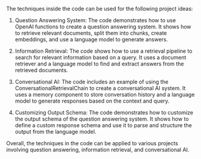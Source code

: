 The techniques inside the code can be used for the following project ideas:

1. Question Answering System: The code demonstrates how to use OpenAI functions to create a question answering system. It shows how to retrieve relevant documents, split them into chunks, create embeddings, and use a language model to generate answers.

2. Information Retrieval: The code shows how to use a retrieval pipeline to search for relevant information based on a query. It uses a document retriever and a language model to find and extract answers from the retrieved documents.

3. Conversational AI: The code includes an example of using the ConversationalRetrievalChain to create a conversational AI system. It uses a memory component to store conversation history and a language model to generate responses based on the context and query.

4. Customizing Output Schema: The code demonstrates how to customize the output schema of the question answering system. It shows how to define a custom response schema and use it to parse and structure the output from the language model.

Overall, the techniques in the code can be applied to various projects involving question answering, information retrieval, and conversational AI.
